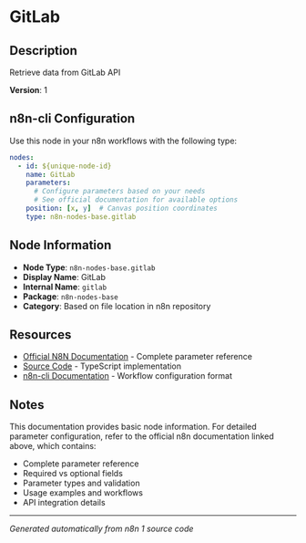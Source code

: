 # GitLab

## Description

Retrieve data from GitLab API

**Version**: 1

## n8n-cli Configuration

Use this node in your n8n workflows with the following type:

```yaml
nodes:
  - id: ${unique-node-id}
    name: GitLab
    parameters:
      # Configure parameters based on your needs
      # See official documentation for available options
    position: [x, y]  # Canvas position coordinates
    type: n8n-nodes-base.gitlab
```

## Node Information

- **Node Type**: `n8n-nodes-base.gitlab`
- **Display Name**: GitLab
- **Internal Name**: `gitlab`
- **Package**: `n8n-nodes-base`
- **Category**: Based on file location in n8n repository

## Resources

- [Official N8N Documentation](https://docs.n8n.io/integrations/builtin/app-nodes/n8n-nodes-base.gitlab/) - Complete parameter reference
- [Source Code](https://github.com/n8n-io/n8n/blob/master/packages/nodes-base/nodes/Gitlab/Gitlab.node.ts) - TypeScript implementation
- [n8n-cli Documentation](https://github.com/edenreich/n8n-cli) - Workflow configuration format

## Notes

This documentation provides basic node information. For detailed parameter configuration, 
refer to the official n8n documentation linked above, which contains:

- Complete parameter reference
- Required vs optional fields
- Parameter types and validation
- Usage examples and workflows
- API integration details

---
*Generated automatically from n8n 1 source code*
